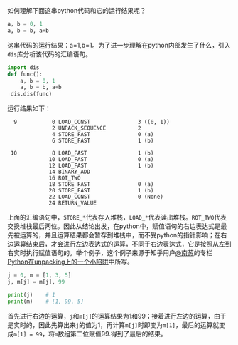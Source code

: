 如何理解下面这串python代码和它的运行结果呢？
```python
a, b = 0, 1
a, b = b, a+b
```
这串代码的运行结果：a=1,b=1。为了进一步理解在python内部发生了什么，引入`dis`库分析该代码的汇编语句。
```python
import dis
def func():
    a, b = 0, 1
    a, b = b, a+b
 dis.dis(func)
```
运行结果如下：
```
  9           0 LOAD_CONST               3 ((0, 1))
              2 UNPACK_SEQUENCE          2
              4 STORE_FAST               0 (a)
              6 STORE_FAST               1 (b)

 10           8 LOAD_FAST                1 (b)
             10 LOAD_FAST                0 (a)
             12 LOAD_FAST                1 (b)
             14 BINARY_ADD
             16 ROT_TWO
             18 STORE_FAST               0 (a)
             20 STORE_FAST               1 (b)
             22 LOAD_CONST               0 (None)
             24 RETURN_VALUE
```
上面的汇编语句中，`STORE_*`代表存入堆栈，`LOAD_*`代表读出堆栈。`ROT_TWO`代表交换堆栈最后两位。因此从结论出发，在python中，赋值语句的右边表达式是最先被运算的，并且运算结果都会暂存到堆栈中，而不受python的指针影响；在右边运算结束后，才会进行左边表达式的运算，不同于右边表达式，它是按照从左到右实时执行赋值语句的。举个例子，这个例子来源于知乎用户[@南葱](https://www.zhihu.com/people/shellaylee)的专栏[Python在unpacking上的一个小陷阱](https://zhuanlan.zhihu.com/p/25436739)中所写。
```python
j = 0, m = [1, 3, 5] 
j, m[j] = m[j], 99

print(j)    # 1
print(m)    # [1, 99, 5]
```
首先进行右边的运算，`j`和`m[j]`的运算结果为1和99；接着进行左边的运算，由于是实时的，因此先算出来`j`的值为1，再计算`m[j]`时即变为`m[1]`，最后的运算就变成`m[1] = 99`，将`m`数组第二位赋值99.得到了最后的结果。
